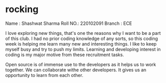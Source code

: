 # rocking
Name : Shashwat Sharma
Roll NO.: 220102091
Branch : ECE

I love exploring new things, that's one the reasons why I want to be a part of this club. I had no prior coding knowledge of any sorts, so this coding week is helping me learn many new and interesting things. I like to keep myself busy and try to push my limits. Learning and developing interest in coding is my major motive from these recruitment tasks.

Open source is of immense use to the developers as it helps us to work together. We can collaborate withe other developers. It gives us an opportunity to learn from each other.